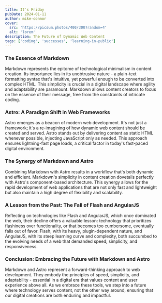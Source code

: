 ```yaml
---
title: It's Friday
pubDate: 2024-01-11
author: mike-connor
cover:
  src: 'https://picsum.photos/400/300?random=4'
  alt: 'lorem'
description: The Future of Dynamic Web Content
tags: ['coding', 'successes', 'learning-in-public']
---
```


<!-- TODO - set up an MDX file to do this -->
<!-- ![Astro and markdown are cool](@assets/markdown-cartoon.png) -->

### The Essence of Markdown

Markdown represents the epitome of technological minimalism in content creation.
Its importance lies in its unobtrusive nature - a plain-text formatting syntax
that's intuitive, yet powerful enough to be converted into complex HTML. This
simplicity is crucial in a digital landscape where agility and adaptability are
paramount. Markdown allows content creators to focus on the essence of their
message, free from the constraints of intricate coding.

### Astro: A Paradigm Shift in Web Frameworks

Astro emerges as a beacon of modern web development. It's not just a framework;
it's a re-imagining of how dynamic web content should be created and served.
Astro stands out by delivering content as static HTML whenever possible,
injecting JavaScript only as needed. This approach ensures lightning-fast page
loads, a critical factor in today's fast-paced digital environment.

### The Synergy of Markdown and Astro

Combining Markdown with Astro results in a workflow that's both dynamic and
efficient. Markdown's simplicity in content creation dovetails perfectly with
Astro's component-based architecture. This synergy allows for the rapid
development of web applications that are not only fast and lightweight but also
maintain a high degree of flexibility and scalability.

### A Lesson from the Past: The Fall of Flash and AngularJS

Reflecting on technologies like Flash and AngularJS, which once dominated the
web, their decline offers a valuable lesson: technology that prioritizes
flashiness over functionality, or that becomes too cumbersome, eventually falls
out of favor. Flash, with its heavy, plugin-dependent nature, and AngularJS,
with its steep learning curve and complexity, both succumbed to the evolving
needs of a web that demanded speed, simplicity, and responsiveness.

### Conclusion: Embracing the Future with Markdown and Astro

Markdown and Astro represent a forward-thinking approach to web development.
They embody the principles of speed, simplicity, and adaptability - essential in
a digital era that values content and user experience above all. As we embrace
these tools, we step into a future where technology serves content, not the
other way around, ensuring that our digital creations are both enduring and
impactful.
